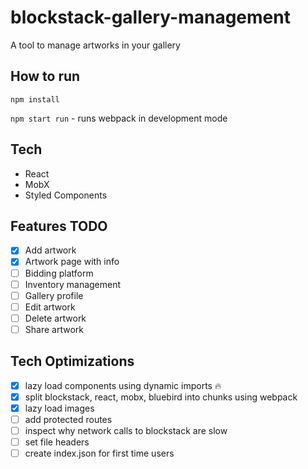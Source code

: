 # blockstack-gallery-management
A tool to manage artworks in your gallery

## How to run
`npm install`

`npm start run` - runs webpack in development mode

## Tech
- React
- MobX
- Styled Components

## Features TODO
- [x] Add artwork
- [x] Artwork page with info
- [ ] Bidding platform
- [ ] Inventory management
- [ ] Gallery profile
- [ ] Edit artwork
- [ ] Delete artwork
- [ ] Share artwork

## Tech Optimizations
- [x] lazy load components using dynamic imports 🔥
- [x] split blockstack, react, mobx, bluebird into chunks using webpack
- [x] lazy load images
- [ ] add protected routes
- [ ] inspect why network calls to blockstack are slow
- [ ] set file headers
- [ ] create index.json for first time users
